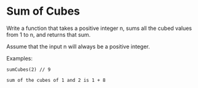 # Sum of Cubes

Write a function that takes a positive integer n, sums all the cubed values from 1 to n, and returns that sum.

Assume that the input n will always be a positive integer.

Examples:

```
sumCubes(2) // 9

sum of the cubes of 1 and 2 is 1 + 8
```